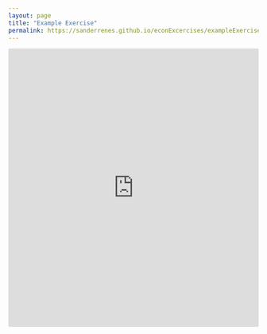 ```yaml
---
layout: page
title: "Example Exercise"
permalink: https://sanderrenes.github.io/econExcercises/exampleExercise
---
```


<div style="width: 100%; display: flex; justify-content: center;">
  <iframe 
      height="560" 
      src="https://embed.grasple.com/exercises/fb6f746a-60e0-40a2-8aee-ab1d82ae2c25?id=95769" 
      title="Grasple Exercise 95769" 
      style="width: 80vw; border: none;"
      allow="clipboard-read; clipboard-write">
  </iframe>
</div>
